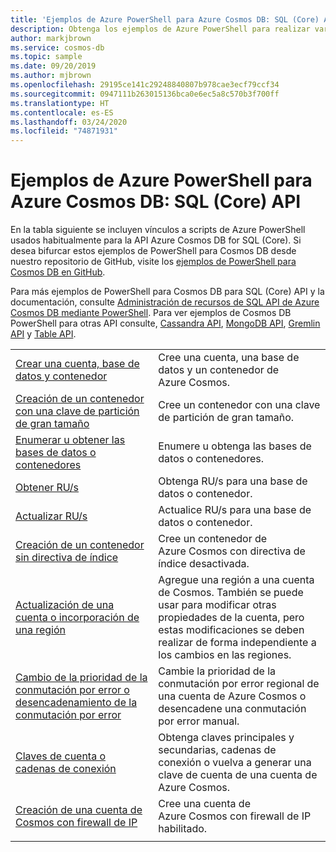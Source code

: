 ```yaml
---
title: 'Ejemplos de Azure PowerShell para Azure Cosmos DB: SQL (Core) API'
description: Obtenga los ejemplos de Azure PowerShell para realizar varias tareas comunes en cuentas de SQL API de Azure Cosmos DB.
author: markjbrown
ms.service: cosmos-db
ms.topic: sample
ms.date: 09/20/2019
ms.author: mjbrown
ms.openlocfilehash: 29195ce141c29248840807b978cae3ecf79ccf34
ms.sourcegitcommit: 0947111b263015136bca0e6ec5a8c570b3f700ff
ms.translationtype: HT
ms.contentlocale: es-ES
ms.lasthandoff: 03/24/2020
ms.locfileid: "74871931"
---
```

# <a name="azure-powershell-samples-for-azure-cosmos-db---sql-core-api"></a>Ejemplos de Azure PowerShell para Azure Cosmos DB: SQL (Core) API

En la tabla siguiente se incluyen vínculos a scripts de Azure PowerShell usados habitualmente para la API Azure Cosmos DB for SQL (Core). Si desea bifurcar estos ejemplos de PowerShell para Cosmos DB desde nuestro repositorio de GitHub, visite los [ejemplos de PowerShell para Cosmos DB en GitHub](https://github.com/Azure/azure-docs-powershell-samples/tree/master/cosmosdb).

Para más ejemplos de PowerShell para Cosmos DB para SQL (Core) API y la documentación, consulte [Administración de recursos de SQL API de Azure Cosmos DB mediante PowerShell](manage-with-powershell.md). Para ver ejemplos de Cosmos DB PowerShell para otras API consulte, [Cassandra API](powershell-samples-cassandra.md), [MongoDB API](powershell-samples-mongodb.md), [Gremlin API](powershell-samples-gremlin.md) y [Table API](powershell-samples-table.md).

| | |
|---|---|
|[Crear una cuenta, base de datos y contenedor](scripts/powershell/sql/ps-sql-create.md?toc=%2fpowershell%2fmodule%2ftoc.json)| Cree una cuenta, una base de datos y un contenedor de Azure Cosmos. |
|[Creación de un contenedor con una clave de partición de gran tamaño](scripts/powershell/sql/ps-sql-container-create-large-partition-key.md?toc=%2fpowershell%2fmodule%2ftoc.json)| Cree un contenedor con una clave de partición de gran tamaño. |
|[Enumerar u obtener las bases de datos o contenedores](scripts/powershell/sql/ps-sql-list-get.md?toc=%2fpowershell%2fmodule%2ftoc.json)| Enumere u obtenga las bases de datos o contenedores. |
|[Obtener RU/s](scripts/powershell/sql/ps-sql-ru-get.md?toc=%2fpowershell%2fmodule%2ftoc.json)| Obtenga RU/s para una base de datos o contenedor. |
|[Actualizar RU/s](scripts/powershell/sql/ps-sql-ru-update.md?toc=%2fpowershell%2fmodule%2ftoc.json)| Actualice RU/s para una base de datos o contenedor. |
|[Creación de un contenedor sin directiva de índice](scripts/powershell/sql/ps-sql-container-create-index-none.md?toc=%2fpowershell%2fmodule%2ftoc.json) | Cree un contenedor de Azure Cosmos con directiva de índice desactivada.|
|[Actualización de una cuenta o incorporación de una región](scripts/powershell/common/ps-account-update.md?toc=%2fpowershell%2fmodule%2ftoc.json)| Agregue una región a una cuenta de Cosmos. También se puede usar para modificar otras propiedades de la cuenta, pero estas modificaciones se deben realizar de forma independiente a los cambios en las regiones. |
|[Cambio de la prioridad de la conmutación por error o desencadenamiento de la conmutación por error](scripts/powershell/common/ps-account-failover-priority-update.md?toc=%2fpowershell%2fmodule%2ftoc.json)| Cambie la prioridad de la conmutación por error regional de una cuenta de Azure Cosmos o desencadene una conmutación por error manual. |
|[Claves de cuenta o cadenas de conexión](scripts/powershell/common/ps-account-keys-connection-strings.md?toc=%2fpowershell%2fmodule%2ftoc.json)| Obtenga claves principales y secundarias, cadenas de conexión o vuelva a generar una clave de cuenta de una cuenta de Azure Cosmos. |
|[Creación de una cuenta de Cosmos con firewall de IP](scripts/powershell/common/ps-account-firewall-create.md?toc=%2fpowershell%2fmodule%2ftoc.json)| Cree una cuenta de Azure Cosmos con firewall de IP habilitado. |
|||
